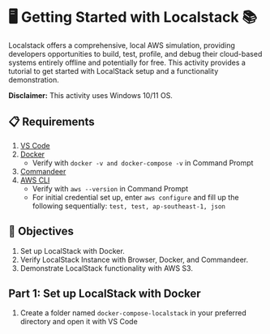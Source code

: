 # 🖥️ Getting Started with Localstack 📚

Localstack offers a comprehensive, local AWS simulation, providing developers opportunities to build, test, profile, and debug their cloud-based systems entirely offline and potentially for free. This activity provides a tutorial to get started with LocalStack setup and a functionality demonstration.

**Disclaimer:** This activity uses Windows 10/11 OS.

## 📋 Requirements
1. [VS Code](https://code.visualstudio.com/download)
2. [Docker](https://docs.docker.com/desktop/setup/install/windows-install/)
   - Verify with `docker -v and docker-compose -v` in Command Prompt
4. [Commandeer](https://getcommandeer.com/download-app)
5. [AWS CLI](https://docs.aws.amazon.com/cli/latest/userguide/getting-started-install.html)
   - Verify with `aws --version` in Command Prompt
   - For initial credential set up, enter `aws configure` and fill up the following sequentially: `test, test, ap-southeast-1, json`
   
## 🎯 Objectives
1. Set up LocalStack with Docker.
2. Verify LocalStack Instance with Browser, Docker, and Commandeer.
3. Demonstrate LocalStack functionality with AWS S3.

## Part 1: Set up LocalStack with Docker
1. Create a folder named `docker-compose-localstack` in your preferred directory and open it with VS Code
